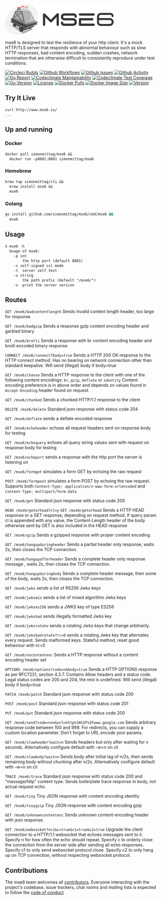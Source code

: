 ![](mse6.png)

mse6 is designed to test the resilience of your http client. It's a mock HTTP/TLS server that responds with 
abnormal behaviour such as slow HTTP responses, bad content encoding, sudden crashes, network termination 
that are otherwise difficult to consistently reproduce under test conditions. 

[![Circleci Builds](https://circleci.com/gh/simonmittag/mse6.svg?style=shield)](https://circleci.com/gh/simonmittag/mse6)
[![Github Workflows](https://github.com/simonmittag/mse6/workflows/Go/badge.svg)](https://github.com/simonmittag/mse6/actions)
[![Github Issues](https://img.shields.io/github/issues/simonmittag/mse6)](https://github.com/simonmittag/mse6/issues)
[![Github Activity](https://img.shields.io/github/commit-activity/m/simonmittag/mse6)](https://img.shields.io/github/commit-activity/m/simonmittag/mse6)  
[![Go Report](https://goreportcard.com/badge/github.com/simonmittag/mse6)](https://goreportcard.com/report/github.com/simonmittag/mse6)
[![Codeclimate Maintainability](https://api.codeclimate.com/v1/badges/362bc41f687169d50e6b/maintainability)](https://codeclimate.com/github/simonmittag/mse6/maintainability)
[![Codeclimate Test Coverage](https://api.codeclimate.com/v1/badges/362bc41f687169d50e6b/test_coverage)](https://codeclimate.com/github/simonmittag/mse6/test_coverage)
[![Go Version](https://img.shields.io/github/go-mod/go-version/simonmittag/jabba)](https://img.shields.io/github/go-mod/go-version/simonmittag/jabba)
[![License](https://img.shields.io/badge/License-Apache%202.0-blue.svg)](https://opensource.org/licenses/Apache-2.0)
[![Docker Pulls](https://img.shields.io/docker/pulls/simonmittag/mse6)](https://img.shields.io/docker/pulls/simonmittag/mse6)
[![Docker Image Size](https://img.shields.io/docker/image-size/simonmittag/mse6?sort=date)](https://img.shields.io/docker/image-size/simonmittag/mse6?sort=date)
[![Version](https://img.shields.io/badge/version-0.5.1-orange)](https://github.com/simonmittag/mse6/releases/tag/v0.5.1)

## Try It Live
```
curl http://www.mse6.io/
...
```

## Up and running
### Docker
```
docker pull simonmittag/mse6 &&
  docker run -p8081:8081 simonmittag/mse6
```

### Homebrew
```
brew tap simonmittag/cli &&
  brew install mse6 &&
  mse6
```

### Golang
```bash
go install github.com/simonmittag/mse6/cmd/mse6 && 
  mse6
```

## Usage
```
λ mse6 -h
  Usage of mse6:
    -p int
      	the http port (default 8081)
    -s self-signed ssl mode
    -t	server self test
    -u string
    	the path prefix (default "/mse6/")
    -v	print the server version
```

## Routes
`GET /mse6/badcontentlength`
Sends invalid content length header, too large for response

`GET /mse6/badgzip`
Sends a response gzip content encoding header and garbled binary

`GET /mse6/brotli`
Sends a response with br content encoding header and brotli encoded binary response

`CONNECT /mse6/connect?body=true`
Sends a HTTP 200 OK response to the HTTP connect method. Has no bearing on network connection other than standard keepalive.
Will send (illegal) body if body=true

`GET /mse6/choose`
Sends a HTTP response to the client with one of the following content encodings: `br`, `gzip`, `deflate` or `identity` 
Content encoding preference is in above order and depends on values found in `Accept-Encoding` header found on request. 

`GET /mse6/chunked`
Sends a chunked HTTP/1.1 response to the client

`DELETE /mse6/delete`
Standard json response with status code 204

`GET /mse6/deflate`
sends a deflate encoded response

`GET /mse6/echoheader`
echoes all request headers sent on response body for testing

`GET /mse6/echoquery`
echoes all query string values sent with request on response body for testing

`GET /mse6/echoport`
sends a response with the http port the server is listening on

`GET /mse6/formget`
simulates a form GET by echoing the raw request

`POST /mse6/formpost`
simulates a form POST by echoing the raw request. Supports both `Content-Type: application/x-www-form-urlencoded`
and `Content-Type: multipart/form-data`

`GET /mse6/get`
Standard json response with status code 200

`HEAD /mse6/getorhead?cl=y`
`GET /mse6/getorhead`
Sends a HTTP HEAD response or a GET response, depending on request method.
If query param cl is appended with any value, the Content-Length header of 
the body otherwise sent by GET is also included in the HEAD response

`GET /mse6/gzip`
Sends a gzipped response with proper content encoding

`GET /mse6/hangupduringheader`
Sends a partial header only response, waits 2s, then closes the TCP connection.

`GET /mse6/hangupafterheader`
Sends a complete header only response message , waits 2s, then closes the TCP connection.

`GET /mse6/hangupduringbody`
Sends a complete header message, then some of the body, waits 2s, then closes the TCP connection.

`GET /mse6/jwks`
sends a list of RS256 Jwks keys

`GET /mse6/jwksmix`
sends a list of mixed algorithm Jwks keys

`GET /mse6/jwkses256`
sends a JWKS key of type ES256

`GET /mse6/jwksbad`
sends illegally formatted Jwks key

`GET /mse6/jwksrotate`
sends a rotating Jwks keys that change arbitrarily.

`GET /mse6/jwksbadrotate?rc=0`
sends a rotating Jwks key that alternates every request. Sends malformed keys. Stateful method, reset good behaviour with rc=0

`GET /mse6/nocontentenc`
Sends a HTTP response without a content encoding header set

`OPTIONS /mse6/options?code=n&body=true`
Sends a HTTP OPTIONS response as per RFC7231, section 4.3.7. Contains Allow headers and a status code.
Legal status codes are 200 and 204, the rest is undefined. Will send (illegal) body if body=true

`PATCH /mse6/patch`
Standard json response with status code 200

`POST /mse6/post`
Standard json response with status code 201

`PUT /mse6/put`
Standard json response with status code 200

`GET /mse6/send?code=nnn&url=http%3A%2F%2Fwww.google.com`
Sends arbitrary response code between 100 and 999. For redirects, you can supply a custom
location parameter. Don't forget to URL encode your params.

`GET /mse6/slowheader?wait=n`
Sends headers but only after waiting for n seconds. 
Alternatively configure default with -w=n on cli

`GET /mse6/slowbody?wait=n`
Sends body after initial lag of n/2s, then sends remaining body without chunking after n/2s. 
Alternatively configure default with -w=n on cli

`TRACE /mse6/trace`
Standard json response with status code 200 and "message/http" content type.
Sends boilerplate trace response in body, not actual request echo.

`GET /mse6/tiny`
Tiny JSON response with content encoding identity

`GET /mse6/tinygzip`
Tiny JSON response with content encoding gzip

`GET /mse6/unknowncontentenc`
Sends unknown content-encoding header with json response.


`GET /mse6/websocket?n=1&c=true&c1=true&c2=true`
Upgrade the client connection to a HTTP/1.1 websocket that echoes messages sent to it.
Specify n for how often the echo should repeat. Specify c to orderly close the connection
from the server side after sending all echo responses. Specify c1 to only send websocket
protocol close. Specify c2 to only hang up on TCP connection, without respecting websocket protocol.

## Contributions
The mse6 team welcomes all [contributors](https://github.com/simonmittag/mse6/blob/master/CONTRIBUTING.md). Everyone interacting with the project's codebase, issue trackers, chat rooms and mailing lists
is expected to follow the [code of conduct](https://github.com/simonmittag/mse6/blob/master/CODE_OF_CONDUCT.md)
